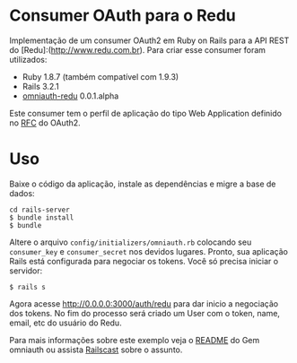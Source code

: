 # Consumer OAuth para o Redu

Implementação de um consumer OAuth2 em Ruby on Rails para a API REST do [Redu]:(http://www.redu.com.br). Para criar esse consumer foram utilizados:

- Ruby 1.8.7 (também compatível com 1.9.3)
- Rails 3.2.1
- [omniauth-redu](http://github.com/redu/omniauth-redu) 0.0.1.alpha

Este consumer tem o perfil de aplicação do tipo Web Application definido no [RFC](http://tools.ietf.org/html/draft-ietf-oauth-v2-26#section-2.1) do OAuth2.

# Uso

Baixe o código da aplicação, instale as dependências e migre a base de dados:

```
cd rails-server
$ bundle install
$ bundle
```

Altere o arquivo ``config/initializers/omniauth.rb`` colocando seu ``consumer_key`` e ``consumer_secret`` nos devidos lugares. Pronto, sua aplicação Rails está configurada para negociar os tokens. Você só precisa iniciar o servidor:

```
$ rails s
```
Agora acesse http://0.0.0.0:3000/auth/redu para dar inicio a negociação dos tokens. No fim do processo será criado um User com o token, name, email, etc do usuário do Redu.

Para mais informações sobre este exemplo veja o [README](https://github.com/intridea/omniauth) do Gem omniauth ou assista [Railscast](http://railscasts.com/episodes/235-omniauth-part-1) sobre o assunto.
